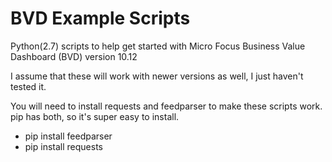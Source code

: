 # BVD Example Scripts

Python(2.7) scripts to help get started with Micro Focus Business Value Dashboard (BVD) version 10.12


I assume that these will work with newer versions as well, I just haven't tested it.


You will need to install requests and feedparser to make these scripts work.  pip has both, so it's super easy to install.
  * pip install feedparser
  * pip install requests
